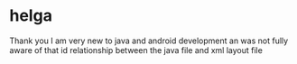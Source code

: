 # helga

Thank you I am very new to java and android development an was not fully aware of that id relationship between the java file and xml layout file 
